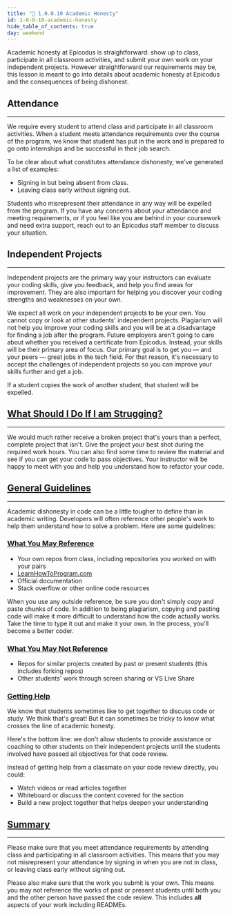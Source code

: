 ```yaml
---
title: "📓 1.0.0.10 Academic Honesty"
id: 1-0-0-10-academic-honesty
hide_table_of_contents: true
day: weekend
---
```


Academic honesty at Epicodus is straightforward: show up to class, participate in all classroom activities, and submit your own work on your independent projects. However straightforward our requirements may be, this lesson is meant to go into details about academic honesty at Epicodus and the consequences of being dishonest.

## Attendance
---

We require every student to attend class and participate in all classroom activities. When a student meets attendance requirements over the course of the program, we know that student has put in the work and is prepared to go onto internships and be successful in their job search. 

To be clear about what constitutes attendance dishonesty, we’ve generated a list of examples: 

* Signing in but being absent from class.
* Leaving class early without signing out.

Students who misrepresent their attendance in any way will be expelled from the program. If you have any concerns about your attendance and meeting requirements, or if you feel like you are behind in your coursework and need extra support, reach out to an Epicodus staff member to discuss your situation. 
 
## Independent Projects
---

Independent projects are the primary way your instructors can evaluate your coding skills, give you feedback, and help you find areas for improvement. They are also important for helping you discover your coding strengths and weaknesses on your own.

We expect all work on your independent projects to be your own. You cannot copy or look at other students' independent projects. Plagiarism will not help you improve your coding skills and you will be at a disadvantage for finding a job after the program. Future employers aren't going to care about whether you received a certificate from Epicodus. Instead, your skills will be their primary area of focus. Our primary goal is to get you — and your peers — great jobs in the tech field. For that reason, it's necessary to accept the challenges of independent projects so you can improve your skills further and get a job.

If a student copies the work of another student, that student will be expelled.

## [What Should I Do If I am Strugging?](#what-should-i-do-if-i-am-struggling)

---

We would much rather receive a broken project that's yours than a perfect, complete project that isn't. Give the project your best shot during the required work hours. You can also find some time to review the material and see if you can get your code to pass objectives. Your instructor will be happy to meet with you and help you understand how to refactor your code.

## [General Guidelines](#general-guidelines)
---

Academic dishonesty in code can be a little tougher to define than in academic writing. Developers will often reference other people's work to help them understand how to solve a problem. Here are some guidelines: 

### [What You May Reference](#what-you-may-reference)

- Your own repos from class, including repositories you worked on with your pairs
- [LearnHowToProgram.com](https://learnhowtoprogram.com)
- Official documentation
- Stack overflow or other online code resources

When you use any outside reference, be sure you don't simply copy and paste chunks of code. In addition to being plagiarism, copying and pasting code will make it more difficult to understand how the code actually works. Take the time to type it out and make it your own. In the process, you'll become a better coder.

### [What You May Not Reference](#what-you-may-not-reference)

- Repos for similar projects created by past or present students (this includes forking repos)
- Other students' work through screen sharing or VS Live Share

### [Getting Help](#getting-help)

We know that students sometimes like to get together to discuss code or study. We think that's great! But it can sometimes be tricky to know what crosses the line of academic honesty.

Here's the bottom line: we don't allow students to provide assistance or coaching to other students on their independent projects until the students involved have passed all objectives for that code review.

Instead of getting help from a classmate on your code review directly, you could:

- Watch videos or read articles together
- Whiteboard or discuss the content covered for the section
- Build a new project together that helps deepen your understanding

## [Summary](#summary)
---

Please make sure that you meet attendance requirements by attending class and participating in all classroom activities. This means that you may not misrepresent your attendance by signing in when you are not in class, or leaving class early without signing out.

Please also make sure that the work you submit is your own. This means you may not reference the works of past or present students until both you and the other person have passed the code review. This includes **all** aspects of your work including READMEs.
